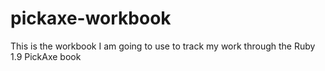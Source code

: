 pickaxe-workbook
================

This is the workbook I am going to use to track my work through the Ruby 1.9 PickAxe book
